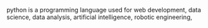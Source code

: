 python is a programming language used for web development, data science, data analysis, artificial intelligence, robotic engineering,